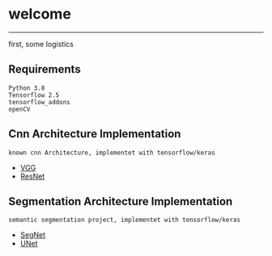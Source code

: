 # welcome 
--------------------------------------------------------------------------------

 first, some logistics 

## Requirements

    Python 3.8
    Tensorflow 2.5
    tensorflow_addons
    openCV

## Cnn Architecture Implementation

    known cnn Architecture, implementet with tensorflow/keras 

* [VGG](https://github.com/giladElichai/public/tree/main/CnnArchitecture/VGG)
* [ResNet](https://github.com/giladElichai/public/tree/main/CnnArchitecture/ResNet)
 


## Segmentation Architecture Implementation

    semantic segmentation project, implementet with tensorflow/keras 

* [SegNet](https://github.com/giladElichai/public/tree/main/segmentation/SEGNet)
* [UNet](https://github.com/giladElichai/public/tree/main/segmentation/UNET)
